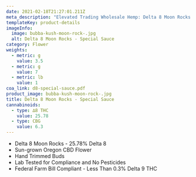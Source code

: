 ```yaml
---
date: 2021-02-18T21:27:01.211Z
meta_description: "Elevated Trading Wholesale Hemp: Delta 8 Moon Rocks - Special Sauce"
templateKey: product-details
imageInfo:
  image: bubba-kush-moon-rock-.jpg
  alt: Delta 8 Moon Rocks - Special Sauce
category: Flower
weights:
  - metric: g
    value: 3.5
  - metric: g
    value: 7
  - metric: lb
    value: 1
coa_link: d8-special-sauce.pdf
product_image: bubba-kush-moon-rock-.jpg
title: Delta 8 Moon Rocks - Special Sauce
cannabinoids:
  - type: ∆8 THC
    value: 25.78
  - type: CBG
    value: 6.3
---
```

* Delta 8 Moon Rocks - 25.78% Delta 8
* Sun-grown Oregon CBD Flower
* Hand Trimmed Buds
* Lab Tested for Compliance and No Pesticides
* Federal Farm Bill Compliant - Less Than 0.3% Delta 9 THC